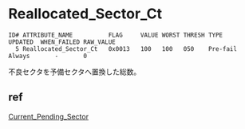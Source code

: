 # Reallocated_Sector_Ct

```text
ID# ATTRIBUTE_NAME          FLAG     VALUE WORST THRESH TYPE      UPDATED  WHEN_FAILED RAW_VALUE
  5 Reallocated_Sector_Ct   0x0013   100   100   050    Pre-fail  Always       -       0
```

不良セクタを予備セクタへ置換した総数。


## ref

[Current_Pending_Sector](Current-Pending-Sector)